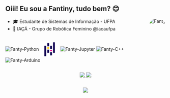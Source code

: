 ## Oiii! Eu sou a Fantiny, tudo bem? 😊

<img align="right" alt="Fanty" height="150" style="border-radius:50px;" src="https://i.imgur.com/T26Sjv1.png?width=676&height=676">

- 🎓 Estudante de Sistemas de Informação - UFPA
- 🤖 IAÇÁ - Grupo de Robótica Feminino @iacaufpa

<div style="display: inline_block"><br>
  <img align="center" alt="Fanty-Python" height="50" width="60" src="https://cdn.jsdelivr.net/gh/devicons/devicon/icons/python/python-original.svg">
  <img align="center" alt="Fanty-Pandas" height="50" width="60" src="https://raw.githubusercontent.com/devicons/devicon/2ae2a900d2f041da66e950e4d48052658d850630/icons/pandas/pandas-original.svg">
  <img align="center" alt="Fanty-Jupyter" height="50" width="60" src="https://upload.wikimedia.org/wikipedia/commons/3/38/Jupyter_logo.svg">
  <img align="center" alt="Fanty-C++" height="50" width="60" src="https://cdn.jsdelivr.net/gh/devicons/devicon/icons/cplusplus/cplusplus-original.svg">
  <img align="center" alt="Fanty-Arduino" height="50" width="60" src="https://cdn.jsdelivr.net/gh/devicons/devicon/icons/arduino/arduino-original.svg">
</div>

##
 
<div align="center">
 <a href="https://github.com/anuraghazra/github-readme-stats">
  <img height="140em" src="https://github-readme-stats.vercel.app/api?username=FantySantos&show_icons=true&theme=cobalt&include_all_commits=true&count_private=true"/>
  <img height="140em" src="https://github-readme-stats.vercel.app/api/top-langs/?username=FantySantos&layout=compact&langs_count=7&theme=cobalt"/>
</div>
 
 ##
 
<div id="header" align="center">
 <img src="https://i.imgur.com/9KK73gJ.jpg"/>
</div>
